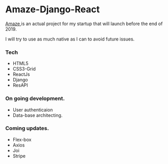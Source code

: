 # Amaze-Django-React

[Amaze](amaze-me.herokuapp.com),is an actual project for my startup that will launch before the end of 2019.

I will try to use as much native as I can to avoid future issues.

### Tech

* HTML5
* CSS3-Grid
* ReactJs
* Django
* ResAPI


### On going development.

* User authenticaion
* Data-base architecting.

### Coming updates.

* Flex-box
* Axios
* Joi
* Stripe



